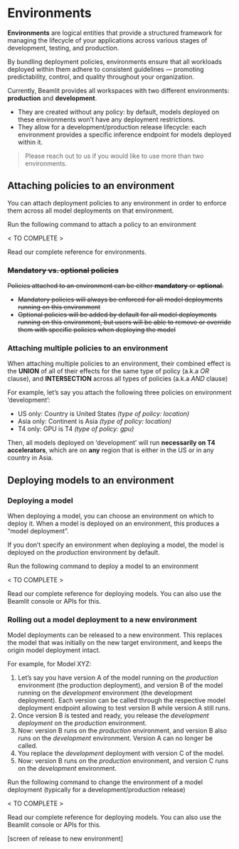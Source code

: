 # Environments

**Environments** are logical entities that provide a structured framework for managing the lifecycle of your applications across various stages of development, testing, and production.

By bundling deployment policies, environments ensure that all workloads deployed within them adhere to consistent guidelines — promoting predictability, control, and quality throughout your organization.

Currently, Beamlit provides all workspaces with two different environments: **production** and **development**. 

- They are created without any policy: by default, models deployed on these environments won’t have any deployment restrictions.
- They allow for a development/production release lifecycle: each environment provides a specific inference endpoint for models deployed within it.

> Please reach out to us if you would like to use more than two environments.

## **Attaching policies to an environment**

You can attach deployment policies to any environment in order to enforce them across all model deployments on that environment.

Run the following command to attach a policy to an environment

< TO COMPLETE > 

Read our complete reference for environments.

### ~~Mandatory vs. optional policies~~

~~Policies attached to an environment can be either **mandatory** or **optional**.~~ 

- ~~Mandatory policies will always be enforced for all model deployments running on this environment~~
- ~~Optional policies will be added by default for all model deployments running on this environment, but users will be able to remove or override them with specific policies when deploying the model~~

### Attaching multiple policies to an environment

When attaching multiple policies to an environment, their combined effect is the **UNION** of all of their effects for the same type of policy (a.k.a *OR* clause), and **INTERSECTION** across all types of policies (a.k.a *AND* clause)

For example, let’s say you attach the following three policies on environment ‘development’:

- US only: Country is United States *(type of policy: location)*
- Asia only: Continent is Asia *(type of policy: location)*
- T4 only: GPU is T4 *(type of policy: gpu)*

Then, all models deployed on ‘development’ will run **necessarily on T4 accelerators**, which are on **any** region that is either in the US or in any country in Asia. 

## **Deploying models to an environment**

### Deploying a model

When deploying a model, you can choose an environment on which to deploy it. When a model is deployed on an environment, this produces a “model deployment”.

If you don’t specify an environment when deploying a model, the model is deployed on the *production* environment by default.

Run the following command to deploy a model to an environment

< TO COMPLETE > 

Read our complete reference for deploying models. You can also use the Beamlit console or APIs for this.

### Rolling out a model deployment to a new environment

Model deployments can be released to a new environment. This replaces the model that was initially on the new target environment, and keeps the origin model deployment intact.

For example, for Model XYZ:

1. Let’s say you have version A of the model running on the *production* environment (the production deployment), and version B of the model running on the *development* environment (the development deployment). Each version can be called through the respective model deployment endpoint allowing to test version B while version A still runs.
2. Once version B is tested and ready, you release the *development deployment* on the *production* environment.
3. Now: version B runs on the *production* environment, and version B also runs on the *development* environment. Version A can no longer be called.
4. You replace the *development* deployment with version C of the model. 
5. Now: version B runs on the *production* environment, and version C runs on the *development* environment. 

Run the following command to change the environment of a model deployment (typically for a development/production release)

< TO COMPLETE > 

Read our complete reference for deploying models. You can also use the Beamlit console or APIs for this.

[screen of release to new environment]